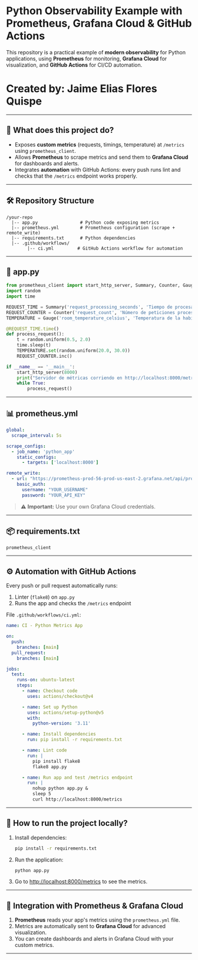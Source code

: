 # Python Observability Example with Prometheus, Grafana Cloud & GitHub Actions

This repository is a practical example of **modern observability** for Python applications, using **Prometheus** for monitoring, **Grafana Cloud** for visualization, and **GitHub Actions** for CI/CD automation.

# Created by: Jaime Elias Flores Quispe

---

## 🚀 What does this project do?

- Exposes **custom metrics** (requests, timings, temperature) at `/metrics` using `prometheus_client`.
- Allows **Prometheus** to scrape metrics and send them to **Grafana Cloud** for dashboards and alerts.
- Integrates **automation** with GitHub Actions: every push runs lint and checks that the `/metrics` endpoint works properly.

---

## 🛠️ Repository Structure

```
/your-repo
  |-- app.py                # Python code exposing metrics
  |-- prometheus.yml        # Prometheus configuration (scrape + remote_write)
  |-- requirements.txt      # Python dependencies
  |-- .github/workflows/
        |-- ci.yml         # GitHub Actions workflow for automation
```

---

## 🐍 app.py

```python
from prometheus_client import start_http_server, Summary, Counter, Gauge
import random
import time

REQUEST_TIME = Summary('request_processing_seconds', 'Tiempo de procesamiento de la solicitud')
REQUEST_COUNTER = Counter('request_count', 'Número de peticiones procesadas')
TEMPERATURE = Gauge('room_temperature_celsius', 'Temperatura de la habitación en Celsius')

@REQUEST_TIME.time()
def process_request():
    t = random.uniform(0.5, 2.0)
    time.sleep(t)
    TEMPERATURE.set(random.uniform(20.0, 30.0))
    REQUEST_COUNTER.inc()

if __name__ == '__main__':
    start_http_server(8000)
    print("Servidor de métricas corriendo en http://localhost:8000/metrics")
    while True:
        process_request()
```

---

## 📊 prometheus.yml

```yaml
global:
  scrape_interval: 5s

scrape_configs:
  - job_name: 'python_app'
    static_configs:
      - targets: ['localhost:8000']

remote_write:
  - url: "https://prometheus-prod-56-prod-us-east-2.grafana.net/api/prom/push"
    basic_auth:
      username: "YOUR_USERNAME"
      password: "YOUR_API_KEY"
```

> ⚠️ **Important:** Use your own Grafana Cloud credentials.

---

## 📦 requirements.txt

```
prometheus_client
```

---

## ⚙️ Automation with GitHub Actions

Every push or pull request automatically runs:

1. Linter (`flake8`) on `app.py`
2. Runs the app and checks the `/metrics` endpoint

File `.github/workflows/ci.yml`:

```yaml
name: CI - Python Metrics App

on:
  push:
    branches: [main]
  pull_request:
    branches: [main]

jobs:
  test:
    runs-on: ubuntu-latest
    steps:
      - name: Checkout code
        uses: actions/checkout@v4

      - name: Set up Python
        uses: actions/setup-python@v5
        with:
          python-version: '3.11'

      - name: Install dependencies
        run: pip install -r requirements.txt

      - name: Lint code
        run: |
          pip install flake8
          flake8 app.py

      - name: Run app and test /metrics endpoint
        run: |
          nohup python app.py &
          sleep 5
          curl http://localhost:8000/metrics
```

---

## 🚦 How to run the project locally?

1. Install dependencies:
   ```bash
   pip install -r requirements.txt
   ```
2. Run the application:
   ```bash
   python app.py
   ```
3. Go to [http://localhost:8000/metrics](http://localhost:8000/metrics) to see the metrics.

---

## 🔗 Integration with Prometheus & Grafana Cloud

1. **Prometheus** reads your app's metrics using the `prometheus.yml` file.
2. Metrics are automatically sent to **Grafana Cloud** for advanced visualization.
3. You can create dashboards and alerts in Grafana Cloud with your custom metrics.

---
